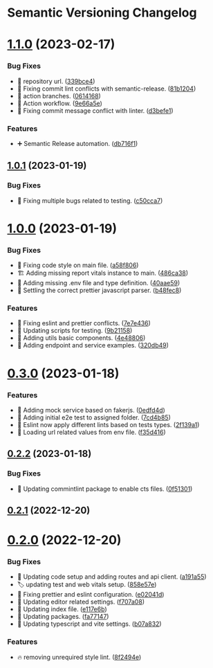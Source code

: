 # Semantic Versioning Changelog

# [1.1.0](https://github.com/SalahAdDin/react-ts-vite-template/compare/v1.0.1...v1.1.0) (2023-02-17)


### Bug Fixes

* :green_heart: repository url. ([339bce4](https://github.com/SalahAdDin/react-ts-vite-template/commit/339bce456c3bf852bd40f2b0f8eae3e1f73848ff))
* :rotating_light: Fixing commit lint conflicts with semantic-release. ([81b1204](https://github.com/SalahAdDin/react-ts-vite-template/commit/81b120469b520a746574f624dacc2208fc1e9d1b))
* 💚 action branches. ([0614168](https://github.com/SalahAdDin/react-ts-vite-template/commit/06141682e4cc108b206e9021893587f44c7a40df))
* 💚 Action workflow. ([9e66a5e](https://github.com/SalahAdDin/react-ts-vite-template/commit/9e66a5e5e8f35a96b10b354bd3506a52631f7d05))
* 💚 Fixing commit message conflict with linter. ([d3befe1](https://github.com/SalahAdDin/react-ts-vite-template/commit/d3befe100ffa43927ce7fd7adfec68aba7acf6cb))


### Features

* :heavy_plus_sign: Semantic Release automation. ([db716f1](https://github.com/SalahAdDin/react-ts-vite-template/commit/db716f1e79908572b5795caceb53f29c87164d31))

## [1.0.1](https://github.com/SalahAdDin/react-ts-vite-template/compare/v1.0.0...v1.0.1) (2023-01-19)


### Bug Fixes

* :bug: Fixing multiple bugs related to testing. ([c50cca7](https://github.com/SalahAdDin/react-ts-vite-template/commit/c50cca7c65ce20e5081a72170e8707025986df59))



# [1.0.0](https://github.com/SalahAdDin/react-ts-vite-template/compare/v0.3.0...v1.0.0) (2023-01-19)


### Bug Fixes

* :bug: Fixing code style on main file. ([a58f806](https://github.com/SalahAdDin/react-ts-vite-template/commit/a58f806da32d9e2cbe29ca8eb1e52188b8e20a9b))
* :building_construction: Adding missing report vitals instance to main. ([486ca38](https://github.com/SalahAdDin/react-ts-vite-template/commit/486ca3876f8a670b784b39bb49c73d283f2ad301))
* :wrench: Adding missing .env file and type definition. ([40aae59](https://github.com/SalahAdDin/react-ts-vite-template/commit/40aae59b997bc3c9d1e0c9912098abc98302ca7b))
* :wrench: Settling the correct prettier javascript parser. ([b48fec8](https://github.com/SalahAdDin/react-ts-vite-template/commit/b48fec82146e25caf939d6921aecda45fec11afd))


### Features

* :bug: Fixing eslint and prettier conflicts. ([7e7e436](https://github.com/SalahAdDin/react-ts-vite-template/commit/7e7e436e6af0c8908eff08b3c87fdd38e0260d67))
* :hammer: Updating scripts for testing. ([9b21158](https://github.com/SalahAdDin/react-ts-vite-template/commit/9b211581b882608db4eff0c619c2177419653051))
* :lipstick: Adding utils basic components. ([4e48806](https://github.com/SalahAdDin/react-ts-vite-template/commit/4e48806ee81b909fa24acc629d66188e5fb522bf))
* :postbox: Adding endpoint and service examples. ([320db49](https://github.com/SalahAdDin/react-ts-vite-template/commit/320db49cd99af75f09108f89da13e764e1072214))



# [0.3.0](https://github.com/SalahAdDin/react-ts-vite-template/compare/v0.2.2...v0.3.0) (2023-01-18)


### Features

* :construction_worker: Adding mock service based on fakerjs. ([0edfd4d](https://github.com/SalahAdDin/react-ts-vite-template/commit/0edfd4ddd34fd8043a094407e530a6dba2289f74))
* :test_tube: Adding initial e2e test to assigned folder. ([7cd4b85](https://github.com/SalahAdDin/react-ts-vite-template/commit/7cd4b85e59d9cf4e6d212ced7a0132aeb800439b))
* :wrench: Eslint now apply different lints based on tests types. ([2f139a1](https://github.com/SalahAdDin/react-ts-vite-template/commit/2f139a16e2ed48156c885d5d1a02b5da4a0a9f61))
* :wrench: Loading url related values from env file. ([f35d416](https://github.com/SalahAdDin/react-ts-vite-template/commit/f35d4162da77807d2461420f04dfc2eac4a105af))



## [0.2.2](https://github.com/SalahAdDin/react-ts-vite-template/compare/v0.2.1...v0.2.2) (2023-01-18)


### Bug Fixes

* :bug: Updating commintlint package to enable cts files. ([0f51301](https://github.com/SalahAdDin/react-ts-vite-template/commit/0f513016b14564a611faa2a6de50448e592e9438))



## [0.2.1](https://github.com/SalahAdDin/react-ts-vite-template/compare/v0.2.0...v0.2.1) (2022-12-20)



# [0.2.0](https://github.com/SalahAdDin/react-ts-vite-template/compare/b07a832e0574e64358ec3bd8c610bcdb18cece5a...v0.2.0) (2022-12-20)


### Bug Fixes

* :hammer: Updating code setup and adding routes and api client. ([a191a55](https://github.com/SalahAdDin/react-ts-vite-template/commit/a191a558f0764f8ebdbc7e5f2e4fcbc318de83fc))
* :label: updating test and web vitals setup. ([858e57e](https://github.com/SalahAdDin/react-ts-vite-template/commit/858e57e1917e1b347b540a158caeeac4dbc8fc0c))
* :wrench: Fixing prettier and eslint configuration. ([e02041d](https://github.com/SalahAdDin/react-ts-vite-template/commit/e02041d24dce652c6b7bc4e8f77b9225f7aaa703))
* :wrench: Updating editor related settings. ([f707a08](https://github.com/SalahAdDin/react-ts-vite-template/commit/f707a085cdc45a1286d4180d3b8e42a32c45fe68))
* :wrench: Updating index file. ([e117e6b](https://github.com/SalahAdDin/react-ts-vite-template/commit/e117e6b8ffa4d71ffbc2a6ffbd4898c25260a22f))
* :wrench: Updating packages. ([fa77147](https://github.com/SalahAdDin/react-ts-vite-template/commit/fa77147e03997a305102f8440189cd896a4d618e))
* :wrench: Updating typescript and vite settings. ([b07a832](https://github.com/SalahAdDin/react-ts-vite-template/commit/b07a832e0574e64358ec3bd8c610bcdb18cece5a))


### Features

* :fire: removing unrequired style lint. ([8f2494e](https://github.com/SalahAdDin/react-ts-vite-template/commit/8f2494ea5e0964ce7f1fcf1d0bbe2421426198a2))
